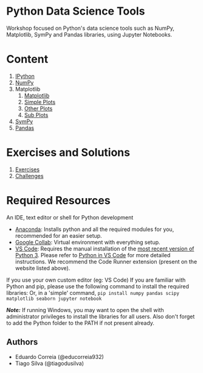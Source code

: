 # Python Data Science Tools

Workshop focused on Python's data science tools such as NumPy, Matplotlib, SymPy and Pandas libraries, using Jupyter Notebooks.

# Content

1. [IPython](IPython.html)
2. [NumPy](NumPy.html)
3. Matplotlib
    1. [Matplotlib](Matplotlib.html)
    2. [Simple Plots](Simple%20Plots.html)
    3. [Other Plots](Other%20Plots.html)
    4. [Sub Plots]()
4. [SymPy](SymPy.html)
5. [Pandas]()

# Exercises and Solutions

1. [Exercises](Exercises.html)
2. [Challenges](Challenges.html)

# Required Resources

An IDE, text editor or shell for Python development 

- [Anaconda](https://www.anaconda.com/products/individual): Installs python and all the required modules for you, recommended for an easier setup.
- [Google Collab](https://colab.research.google.com): Virtual environment with everything setup.
- [VS Code](https://code.visualstudio.com/Download): Requires the manual installation of the [most recent version of Python 3](https://www.python.org/downloads/). Please refer to [Python in VS Code](https://code.visualstudio.com/docs/languages/python) for more detailed instructions. We recommend the Code Runner extension (present on the website listed above).

If you use your own custom editor (eg: VS Code) If you are familiar with Python and pip, please use the following command to install the required libraries:
Or, in a 'simple' command, `pip install numpy pandas scipy matplotlib seaborn jupyter notebook`

***Note:*** If running Windows, you may want to open the shell with administrator privileges to install the libraries for all users.
Also don't forget to add the Python folder to the PATH if not present already.

## Authors

- Eduardo Correia (@educorreia932)
- Tiago Silva (@tiagodusilva)